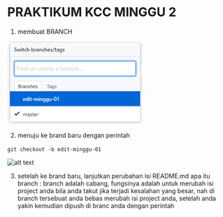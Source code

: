 # PRAKTIKUM KCC MINGGU 2 #

1. membuat BRANCH

![alt text](IMG2/aa.png)

2. menuju ke brand baru dengan perintah

```git checkout -b edit-minggu-01```

![alt text](IMG2/a.PNG)

3. setelah ke brand baru, lanjutkan perubahan isi README.md
apa itu branch : branch adalah cabang, fungsinya adalah untuk merubah isi project anda bila anda takut jika terjadi kesalahan yang besar, nah di branch tersebuat anda bebas merubah isi project anda, setelah anda yakin kemudian dipush di branc anda dengan perintah

``` ```